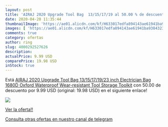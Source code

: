 ```yaml
---
layout: post
title: 'AIRAJ 2020 Upgrade Tool Bag  13/15/17/19 al 50.00 % de descuento'
date: 2020-04-20 11:35:44
thumbnailImage: 'https://ae01.alicdn.com/kf/H633017edfa894143ae61941ba93843234/AIRAJ-2020-Upgrade-Tool-Bag-13-15-17-19-23-inch-Electrician-Bag-1680D-Oxford-Waterproof.jpg_350x350._SL200_.jpg'
images: [ 'https://ae01.alicdn.com/kf/H633017edfa894143ae61941ba93843234/AIRAJ-2020-Upgrade-Tool-Bag-13-15-17-19-23-inch-Electrician-Bag-1680D-Oxford-Waterproof.jpg_350x350._SL200_.jpg' ]
comments: true
category: ofertas
author: ring
slug: 4000292527626
description:
actualPrice: 9.99 USD
comparePrice: 19.98 USD
inStock: true
---
```


Está [AIRAJ 2020 Upgrade Tool Bag  13/15/17/19/23 inch Electrician Bag 1680D Oxford Waterproof Wear-resistant Tool Storage Toolkit](https://www.amazon.com/dp/4000292527626/?tag=redken08-20) con 50.00 de descuento por 9.99 USD (original: 19.98 USD) en el siguiente enlace!

[![](https://ae01.alicdn.com/kf/H633017edfa894143ae61941ba93843234/AIRAJ-2020-Upgrade-Tool-Bag-13-15-17-19-23-inch-Electrician-Bag-1680D-Oxford-Waterproof.jpg_350x350._SL200_.jpg)](https://www.amazon.com/dp/4000292527626/?tag=redken08-20)

[Ver la oferta!!](https://www.amazon.com/dp/4000292527626/?tag=redken08-20)

[Consulta otras ofertas en nuestro canal de telegram](https://t.me/s/ofertas25)
